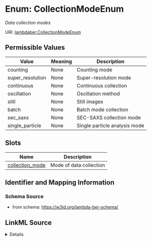 # Enum: CollectionModeEnum 




_Data collection modes_



URI: [lambdaber:CollectionModeEnum](https://w3id.org/lambda-ber-schema/CollectionModeEnum)

## Permissible Values

| Value | Meaning | Description |
| --- | --- | --- |
| counting | None | Counting mode |
| super_resolution | None | Super-resolution mode |
| continuous | None | Continuous collection |
| oscillation | None | Oscillation method |
| still | None | Still images |
| batch | None | Batch mode collection |
| sec_saxs | None | SEC-SAXS collection mode |
| single_particle | None | Single particle analysis mode |




## Slots

| Name | Description |
| ---  | --- |
| [collection_mode](collection_mode.md) | Mode of data collection |





## Identifier and Mapping Information






### Schema Source


* from schema: https://w3id.org/lambda-ber-schema/






## LinkML Source

<details>
```yaml
name: CollectionModeEnum
description: Data collection modes
from_schema: https://w3id.org/lambda-ber-schema/
rank: 1000
permissible_values:
  counting:
    text: counting
    description: Counting mode
  super_resolution:
    text: super_resolution
    description: Super-resolution mode
  continuous:
    text: continuous
    description: Continuous collection
  oscillation:
    text: oscillation
    description: Oscillation method
  still:
    text: still
    description: Still images
  batch:
    text: batch
    description: Batch mode collection
  sec_saxs:
    text: sec_saxs
    description: SEC-SAXS collection mode
  single_particle:
    text: single_particle
    description: Single particle analysis mode

```
</details>